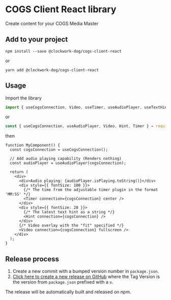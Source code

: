 # COGS Client React library

Create content for your COGS Media Master

## Add to your project

```shell
npm install --save @clockwork-dog/cogs-client-react
```

or

```shell
yarn add @clockwork-dog/cogs-client-react
```

## Usage

Import the library

```ts
import { useCogsConnection, Video, useTimer, useAudioPlayer, useTextHint } from '@clockworkdog/cogs-client-react';
```

or

```js
const { useCogsConnection, useAudioPlayer, Video, Hint, Timer } = require('@clockworkdog/cogs-client-react');
```

then

```tsx
function MyComponent() {
  const cogsConnection = useCogsConnection();

  // Add audio playing capability (Renders nothing)
  const audioPlayer = useAudioPlayer(cogsConnection);

  return (
    <div>
      <div>Audio playing: {audioPlayer.isPlaying.toString()}</div>
      <div style={{ fontSize: 100 }}>
        {/* The time from the adjustable timer plugin in the format 'MM:SS' */}
        <Timer connection={cogsConnection} center />
      </div>
      <div style={{ fontSize: 20 }}>
        {/* The latest text hint as a string */}
        <Hint connection={cogsConnection} />
      </div>
      {/* Video overlay with the "fit" specified */}
      <Video connection={cogsConnection} fullscreen />
    </div>
  );
}
```

## Release process

1. Create a new commit with a bumped version number in `package.json`.
2. [Click here to create a new release on GitHub](https://github.com/clockwork-dog/cogs-client-react-lib/releases/new) where the Tag Version is the version from `package.json` prefixed with a `v`.

The release will be automatically built and released on npm.
